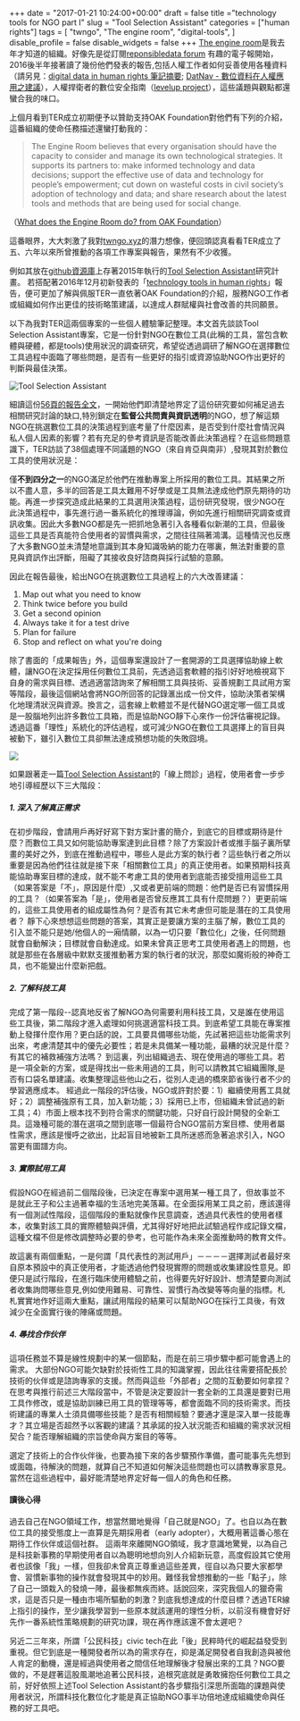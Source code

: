 +++
date = "2017-01-21 10:24:00+00:00"
draft = false
title ="technology tools for NGO part I"
slug = "Tool Selection Assistant"
categories = ["human rights"]
tags = [
  "twngo",
  "The engine room",
  "digital-tools",
  ]
disable_profile = false
disable_widgets = false
+++
[The engine room](https://www.theengineroom.org/)是我去年才知道的組織。好像先是從訂閱[reponsibledata forum](https://responsibledata.io) 有趣的電子報開始，2016後半年接著讀了幾份他們發表的報告,包括人權工作者如何妥善使用各種資料（請另見：[digital data in human rights 筆記摘要](http://self.jxtsai.info/2016/07/digital-data-in-human-rights.html); [DatNav - 數位資料在人權應用之建議](http://self.jxtsai.info/2016/08/datnav.html)），人權捍衛者的數位安全指南（[levelup project](http://self.jxtsai.info/2016/08/level-up.html)），這些議題與觀點都還蠻合我的味口。 

<!--more-->
上個月看到TER成立初期便予以贊助支持OAK Foundation對他們有下列的介紹，這番組織的使命任務描述還蠻打動我的：

>The Engine Room believes that every organisation should have the capacity to consider and manage its own technological strategies. It supports its partners to: make informed technology and data decisions; support the effective use of data and technology for people’s empowerment; cut down on wasteful costs in civil society’s adoption of technology and data; and share research about the latest tools and methods that are being used for social change.
>
（[What does the Engine Room do? from OAK Foundation](http://oakfnd.org/highlights/10628)）

這番眼界，大大刺激了我對[twngo.xyz](https://twngo.xyz)的潛力想像，便回頭認真看看TER成立了五、六年以來所曾推動的各項工作專案與報告，果然有不少收獲。

例如其放在[github資源庫](https://github.com/the-engine-room/alidade)上存著2015年執行的[Tool Selection Assistant](https://toolselect.theengineroom.org/)研究計畫。 若搭配著2016年12月初新發表的「[technology tools in human rights](https://www.theengineroom.org/technology-tools-human-rights/)」報告，便可更加了解與佩服TER一直依著OAK Foundation的介紹，服務NGO工作者或組織如何作出更佳的技術略策建議，以達成人群賦權與社會改善的共同願景。

以下為我對TER這兩個專案的一些個人體驗筆記整理。本文首先談談Tool Selection Assistant專案，它是一份針對NGO在數位工具(此稱的工具，當包含軟體與硬體，都是tools)使用狀況的調查研究，希望從透過調研了解NGO在選擇數位工具過程中面臨了哪些問題，是否有一些更好的指引或資源協助NGO作出更好的判斷與最佳決策。


![Tool Selection Assistant](/post/20170121-2.png)

細讀這份[56頁的報告全文](https://toolselect.theengineroom.org/public/assets/Full-report%20-%20Tool%E2%80%93Selection-Research-Report.pdf)，一開始他們即清楚地界定了這份研究要如何補足過去相關研究討論的缺口,特別鎖定在**監督公共問責與資訊透明**的NGO，想了解這類NGO在挑選數位工具的決策過程到底考量了什麼因素，是否受到什麼社會情況與私人個人因素的影響？若有充足的參考資訊是否能改善此決策過程？在這些問題意識下，TER訪談了38個處理不同議題的NGO（來自肯亞與南非）,發現其對於數位工具的使用狀況是：

僅**不到四分之一**的NGO滿足於他們在推動專案上所採用的數位工具。其結果之所以不盡人意，多半的回答是工具太難用不好學或是工具無法達成他們原先期待的功能。再進一步探究造成此結果的工具選用決策過程，這份研究發現，很少NGO在此決策過程中，事先進行過一番系統化的推理導論，例如先進行相關研究調查或資訊收集。因此大多數NGO都是先一把抓地急著引入各種看似新潮的工具，但最後這些工具是否真能符合使用者的習慣與需求，之間往往隔著鴻溝。這種情況也反應了大多數NGO並未清楚地意識到其本身知識吸納的能力在哪裏，無法對重要的意見與資訊作出評斷，阻礙了其接收良好諮商與採行試驗的意願。

因此在報告最後，給出NGO在挑選數位工具過程上的六大改善建議：

1. Map out what you need to know
2. Think twice before you build
3. Get a second opinion
4. Always take it for a test drive
5. Plan for failure
6. Stop and reflect on what you're doing

除了書面的「成果報告」外，這個專案還設計了一套開源的工具選擇協助線上軟體，讓NGO在決定採用任何數位工具前，先透過這套軟體的指引好好地檢視寫下自身的需求與目標、透過適當諮詢來了解相關工具與技術、妥善規劃工具試用方案等階段，最後這個網站會將NGO所回答的記錄滙出成一份文件，協助決策者架構化地理清狀況與資源。換言之，這套線上軟體並不是代替NGO選定哪一個工具或是一股腦地列出許多數位工具箱，而是協助NGO靜下心來作一份評估審視記錄。透過這番「理性」系統化的評估過程，或可減少NGO在數位工具選擇上的盲目與被動下，雖引入數位工具卻無法達成預想功能的失敗囧境。

![](/post/20170121-1.jpg)

如果跟著走一篇[Tool Selection Assistant](https://toolselect.theengineroom.org/)的「線上問診」過程，使用者會一步步地引導經歷以下三大階段：

##### 1. 深入了解真正需求
在初步階段，會請用戶再好好寫下對方案計畫的簡介，到底它的目標或期待是什麼？而數位工具又如何能協助專案達到此目標？除了方案設計者或推手腦子裏所擘畫的美好之外，到底在推動過程中，哪些人是此方案的執行者？這些執行者之所以重要是因為他們往往就是接下來「相關數位工具」的真正使用者。如果預期科技真能協助專案目標的達成，就不能不考慮工具的使用者到底能否接受擅用這些工具（如果答案是「不」，原因是什麼）,又或者更前端的問題：他們是否已有習慣採用的工具？（如果答案為「是」，使用者是否曾反應其工具有什麼問題？）更更前端的，這些工具使用者的組成屬性為何？是否有其它未考慮但可能是潛在的工具使用者？
靜下心來想想這些問題的答案，其實正是要讓方案的主腦了解，數位工具的引入並不能只是她/他個人的一廂情願，以為一切只要「數位化」之後，任何問題就會自動解決；目標就會自動達成。如果未曾真正思考工具使用者遇上的問題，也就是那些在各層級中默默支援推動著方案的執行者的狀況，那麼如魔術般的神奇工具，也不能變出什麼新把戲。

##### 2. 了解科技工具
完成了第一階段--認真地反省了解NGO為何需要利用科技工具，又是誰在使用這些工具後，第二階段才進入處理如何挑選適當科技工具。到底希望工具能在專案推動上發揮什麼作用？更白話的說，工具要具備哪些功能，先試著把這些功能需求列出來，考慮清楚其中的優先必要性；若是未具備某一種功能，最糟的狀況是什麼？有其它的補救補強方法嗎？
到這裏，列出組織過去、現在使用過的哪些工具。若是一項全新的方案，或是得找出一些未用過的工具，則可以請教其它組織團隊,是否有口袋名單建議。收集整理這些他山之石，從別人走過的橋來節省後行者不少的學習適應成本。
經過此一階段的評估後，NGO或許對於要：1）繼續使用舊工具就好；2）調整補強原有工具，加入新功能；3）採用已上市，但組織未曾試過的新工具；4）市面上根本找不到符合需求的關鍵功能，只好自行設計開發的全新工具。這幾種可能的潛在選項之間到底哪一個最符合NGO當前方案目標、使用者屬性需求，應該是慢呼之欲出，比起盲目地被新工具所迷惑而急著追求引入，NGO當更有圖譜方向。

##### 3. 實際試用工具
假設NGO在經過前二個階段後，已決定在專案中選用某一種工具了，但故事並不是就此王子和公主過著幸福的生活地完美落幕。在全面採用某工具之前，應該還得有一個測試性階段，這個階段的重點就像作民意調查，透過具代表性的使用者樣本，收集對該工具的實際體驗與評價，尤其得好好地把此試驗過程作成記錄文檔，這種文檔不但是修改調整時必要的參考，也可能作為未來全面推動時的教育文件。

故這裏有兩個重點，一是何謂「具代表性的測試用戶」－－－－選擇測試者最好來自原本預設中的真正使用者，才能透過他們發現實際的問題或收集建設性意見。即便只是試行階段，在進行臨床使用體驗之前，也得要先好好設計、想清楚要向測試者收集詢問哪些意見,例如使用難易、可靠性、習慣行為改變等等向量的指標。札札實實地作好這兩大重點，讓試用階段的結果可以幫助NGO在採行工具後，有效減少在全面實行後的陣痛或問題。

##### 4. 㝷找合作伙伴
這項任務並不算是線性規劃中的某一個節點，而是在前三項步驟中都可能會遇上的需求。
大部份NGO可能欠缺對於技術性工具的知識掌握，因此往往需要搭配長於技術的伙伴或是諮詢專家的支援。然而與這些「外部者」之間的互動要如何拿捏？在思考與推行前述三大階段當中，不管是決定要設計一套全新的工具還是要對已用工具作修改，或是協助訓練已用工具的管理等等，都會面臨不同的技術需求。而技術建議的專業人士須具備哪些技能？是否有相關經驗？要通才還是深入單一技能專才？其立場是否超然予以客觀的建議？其承諾的投入狀況能否和組織的需求狀況相契合？能否理解組織的宗旨使命與方案目的等等。

選定了技術上的合作伙伴後，也要為接下來的各步驟預作準備，盡可能事先先想到或面臨，待解決的問題，就算自己不知道如何解決這些問題也可以請教專家意見。當然在這些過程中，最好能清楚地界定好每一個人的角色和任務。

#### 讀後心得
過去自己在NGO領域工作，想當然爾地覺得「自己就是NGO」了。也自以為在數位工具的接受態度上一直算是先期採用者（early adopter），大概用著這番心態在期待工作伙伴或這個社群。 這兩年來離開NGO領域，我才意識地驚覺，以為自己是科技新事務的早期使用者自以為聰明地想向別人介紹新玩意，高度假設其它使用者也該像「我」一樣，但我卻未曾真正尊重過這些差異，徑自以為只要大家都學會、習慣新事物的操作就會發現其中的妙用。難怪我曾想推動的一些「點子」，除了自己一頭栽入的發燒一陣，最後都無疾而終。話說回來，深究我個人的獵奇需求，這是否只是一種由市場所驅動的刺激？到底我想達成的什麼目標？透過TER線上指引的操作，至少讓我學習到一些原本就該運用的理性分析，以前沒有機會好好先作一番系統性策略規劃的研究功課，現在再作應該還不會太遲吧？

另近二三年來，所謂「公民科技」civic tech在此「後」民粹時代的崛起益發受到重視。但它到底是一種開發者所以為的需求存在，抑是滿足開發者自我創造與被他人肯定的動機，還是經過與使用者之間信任地理解後才發展出來的工具？NGO要做的，不是趕著這股風潮地追著公民科技，追根究底就是勇敢擁抱任何數位工具之前，好好依照上述Tool Selection Assistant的各步驟指引深思所面臨的課題與使用者狀況，所謂科技化數位化才能是真正協助NGO事半功倍地達成組織使命與任務的好工具吧。

